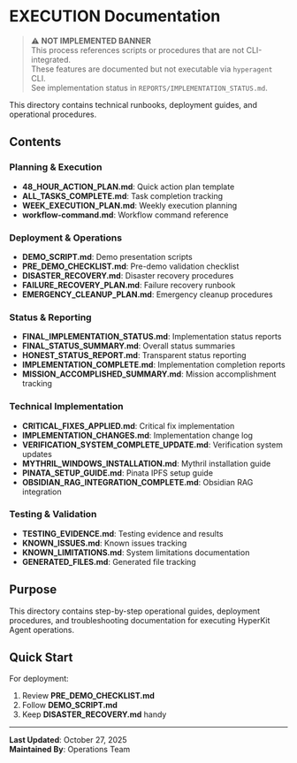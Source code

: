 # EXECUTION Documentation
> ⚠️ **NOT IMPLEMENTED BANNER**  
> This process references scripts or procedures that are not CLI-integrated.  
> These features are documented but not executable via `hyperagent` CLI.  
> See implementation status in `REPORTS/IMPLEMENTATION_STATUS.md`.



This directory contains technical runbooks, deployment guides, and operational procedures.

## Contents

### Planning & Execution
- **48_HOUR_ACTION_PLAN.md**: Quick action plan template
- **ALL_TASKS_COMPLETE.md**: Task completion tracking
- **WEEK_EXECUTION_PLAN.md**: Weekly execution planning
- **workflow-command.md**: Workflow command reference

### Deployment & Operations
- **DEMO_SCRIPT.md**: Demo presentation scripts
- **PRE_DEMO_CHECKLIST.md**: Pre-demo validation checklist
- **DISASTER_RECOVERY.md**: Disaster recovery procedures
- **FAILURE_RECOVERY_PLAN.md**: Failure recovery runbook
- **EMERGENCY_CLEANUP_PLAN.md**: Emergency cleanup procedures

### Status & Reporting
- **FINAL_IMPLEMENTATION_STATUS.md**: Implementation status reports
- **FINAL_STATUS_SUMMARY.md**: Overall status summaries
- **HONEST_STATUS_REPORT.md**: Transparent status reporting
- **IMPLEMENTATION_COMPLETE.md**: Implementation completion reports
- **MISSION_ACCOMPLISHED_SUMMARY.md**: Mission accomplishment tracking

### Technical Implementation
- **CRITICAL_FIXES_APPLIED.md**: Critical fix implementation
- **IMPLEMENTATION_CHANGES.md**: Implementation change log
- **VERIFICATION_SYSTEM_COMPLETE_UPDATE.md**: Verification system updates
- **MYTHRIL_WINDOWS_INSTALLATION.md**: Mythril installation guide
- **PINATA_SETUP_GUIDE.md**: Pinata IPFS setup guide
- **OBSIDIAN_RAG_INTEGRATION_COMPLETE.md**: Obsidian RAG integration

### Testing & Validation
- **TESTING_EVIDENCE.md**: Testing evidence and results
- **KNOWN_ISSUES.md**: Known issues tracking
- **KNOWN_LIMITATIONS.md**: System limitations documentation
- **GENERATED_FILES.md**: Generated file tracking

## Purpose

This directory contains step-by-step operational guides, deployment procedures, and troubleshooting documentation for executing HyperKit Agent operations.

## Quick Start

For deployment:
1. Review **PRE_DEMO_CHECKLIST.md**
2. Follow **DEMO_SCRIPT.md**
3. Keep **DISASTER_RECOVERY.md** handy

---

**Last Updated**: October 27, 2025  
**Maintained By**: Operations Team

